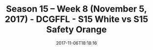 ---
title: Season 15 – Week 8 (November 5, 2017) - DCGFFL - S15 White vs S15 Safety Orange
teams-score:
- team: _teams/s15-white.md
  score: 20
- team: _teams/s15-safety-orange.md
  score: 41
mvp: Paul Pham, Eduardo Guerra
game-ball: Patrick Tobin, Aaron Ross
season: 15
week: 8
date: '2017-11-06T18:18:16'
pageid: season-15-week-8-november-5-2017-5699-vs-5695
---